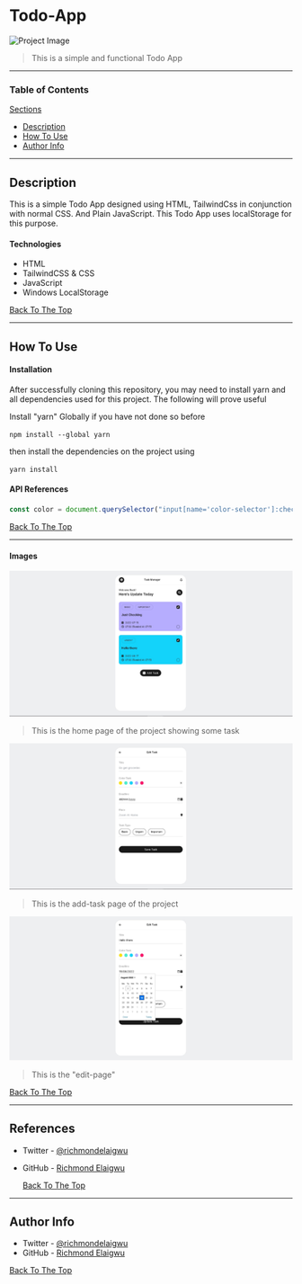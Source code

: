 # Todo-App

![Project Image](https://media.istockphoto.com/photos/to-do-list-text-on-notepad-picture-id1285308242?b=1&k=20&m=1285308242&s=170667a&w=0&h=K-UO77yYEQAKjRNLhgXADlyRIqrPkB8sC-4mKcyMgC4=)

> This is a simple and functional Todo App

---

### Table of Contents

<ins>Sections</ins>

- [Description](#description)
- [How To Use](#how-to-use)
- [Author Info](#author-info)

---

## Description

This is a simple Todo App designed using HTML, TailwindCss in conjunction with normal CSS. And Plain JavaScript. This Todo App uses localStorage for this purpose.

#### Technologies

- HTML
- TailwindCSS & CSS
- JavaScript
- Windows LocalStorage

[Back To The Top](#Todo-App)

---

## How To Use

#### Installation

After successfully cloning this repository, you may need to install yarn and all dependencies used for this project.
The following will prove useful

Install "yarn" Globally if you have not done so before

`npm install --global yarn`

then install the dependencies on the project using

`yarn install`

#### API References

```javaScript
const color = document.querySelector("input[name='color-selector']:checked").value;
```

[Back To The Top](#read-me-template)

---

#### Images

![Project Image](./src/img/Todo-app%20Index.jpg)

> This is the home page of the project showing some task

![Project Image](./src/img/add-task.jpg)

> This is the add-task page of the project

![Project Image](./src/img/edit-task.jpg)

> This is the "edit-page"

[Back To The Top](#read-me-template)

---

## References

- Twitter - [@richmondelaigwu](https://twitter.com/richmondelaigwu)
- GitHub - [Richmond Elaigwu](https://github.com/Sprof22)

  [Back To The Top](#Todo-App)

---

## Author Info

- Twitter - [@richmondelaigwu](https://twitter.com/richmondelaigwu)
- GitHub - [Richmond Elaigwu](https://github.com/Sprof22)

[Back To The Top](#Todo-App)
